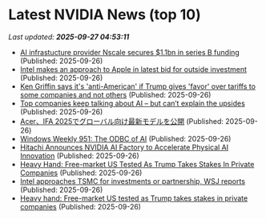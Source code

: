 # Latest NVIDIA News (top 10)
_Last updated: **2025-09-27 04:53:11**_

- [AI infrastucture provider Nscale secures $1.1bn in series B funding](https://www.computerweekly.com/news/366631959/AI-infrastucture-provider-Nscale-secures-11bn-in-series-B-funding) (Published: 2025-09-26)
- [Intel makes an approach to Apple in latest bid for outside investment](https://www.independent.ie/business/technology/intel-makes-an-approach-to-apple-in-latest-bid-for-outside-investment/a261468833.html) (Published: 2025-09-26)
- [Ken Griffin says it's 'anti-American' if Trump gives 'favor' over tariffs to some companies and not others](https://www.businessinsider.com/ken-griffin-slams-trump-for-granting-some-companies-tariff-favors-2025-9) (Published: 2025-09-26)
- [Top companies keep talking about AI – but can’t explain the upsides](https://www.irishtimes.com/business/work/2025/09/26/top-companies-keep-talking-about-ai-but-cant-explain-the-upsides/) (Published: 2025-09-26)
- [Acer、IFA 2025でグローバル向け最新モデルを公開](https://prtimes.jp/main/html/rd/p/000001034.000000640.html) (Published: 2025-09-26)
- [Windows Weekly 951: The ODBC of AI](https://www.thurrott.com/podcasts/windows-weekly/327336/windows-weekly-951-the-odbc-of-ai) (Published: 2025-09-26)
- [Hitachi Announces NVIDIA AI Factory to Accelerate Physical AI Innovation](https://financialpost.com/pmn/business-wire-news-releases-pmn/hitachi-announces-nvidia-ai-factory-to-accelerate-physical-ai-innovation) (Published: 2025-09-26)
- [Heavy Hand: Free-market US Tested As Trump Takes Stakes In Private Companies](https://www.ibtimes.com/heavy-hand-free-market-us-tested-trump-takes-stakes-private-companies-3784508) (Published: 2025-09-26)
- [Intel approaches TSMC for investments or partnership, WSJ reports](https://economictimes.indiatimes.com/tech/technology/intel-approaches-tsmc-for-investments-or-partnership-wsj-reports/articleshow/124140675.cms) (Published: 2025-09-26)
- [Heavy hand: Free-market US tested as Trump takes stakes in private companies](https://www.digitaljournal.com/world/heavy-hand-free-market-us-tested-as-trump-takes-stakes-in-private-companies/article) (Published: 2025-09-26)
